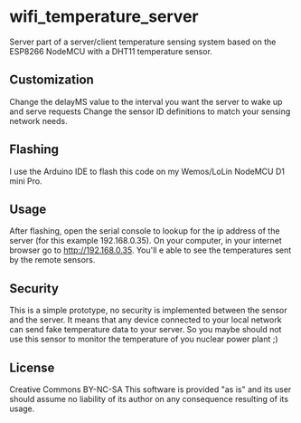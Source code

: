 # wifi_temperature_server
Server part of a server/client temperature sensing system based on the ESP8266 NodeMCU with a DHT11 temperature sensor.

## Customization
Change the delayMS value to the interval you want the server to wake up and serve requests
Change the sensor ID definitions to match your sensing network needs.

## Flashing
I use the Arduino IDE to flash this code on my Wemos/LoLin NodeMCU D1 mini Pro.

## Usage
After flashing, open the serial console to lookup for the ip address of the server (for this example 192.168.0.35).
On your computer, in your internet browser go to http://192.168.0.35. You'll e able to see the temperatures sent by the remote sensors.

## Security
This is a simple prototype, no security is implemented between the sensor and the server. 
It means that any device connected to your local network can send fake temperature data to your server.
So you maybe should not use this sensor to monitor the temperature of you nuclear power plant ;)

## License
Creative Commons BY-NC-SA
This software is provided "as is" and its user should assume no liability of its author on any consequence resulting of its usage.
